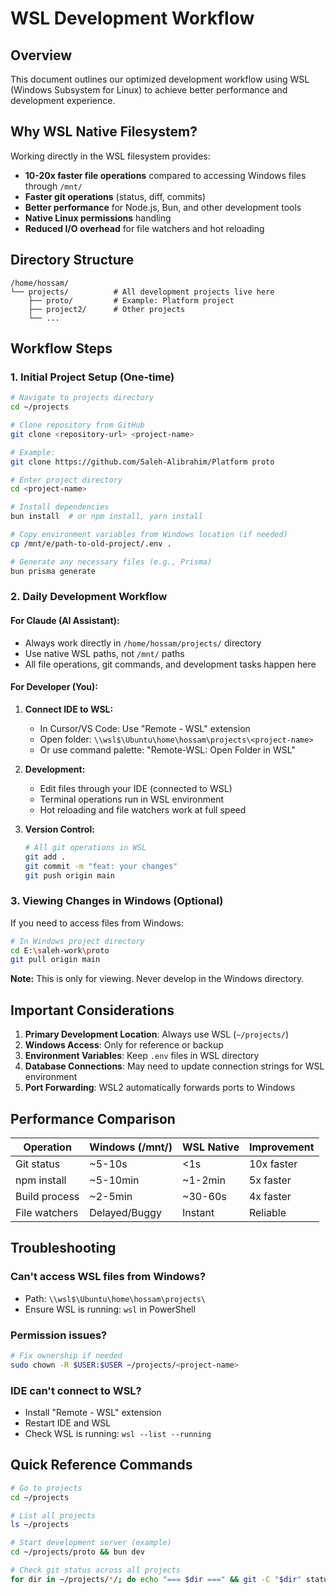 # WSL Development Workflow

## Overview
This document outlines our optimized development workflow using WSL (Windows Subsystem for Linux) to achieve better performance and development experience.

## Why WSL Native Filesystem?
Working directly in the WSL filesystem provides:
- **10-20x faster file operations** compared to accessing Windows files through `/mnt/`
- **Faster git operations** (status, diff, commits)
- **Better performance** for Node.js, Bun, and other development tools
- **Native Linux permissions** handling
- **Reduced I/O overhead** for file watchers and hot reloading

## Directory Structure
```
/home/hossam/
└── projects/          # All development projects live here
    ├── proto/         # Example: Platform project
    ├── project2/      # Other projects
    └── ...
```

## Workflow Steps

### 1. Initial Project Setup (One-time)
```bash
# Navigate to projects directory
cd ~/projects

# Clone repository from GitHub
git clone <repository-url> <project-name>

# Example:
git clone https://github.com/Saleh-Alibrahim/Platform proto

# Enter project directory
cd <project-name>

# Install dependencies
bun install  # or npm install, yarn install

# Copy environment variables from Windows location (if needed)
cp /mnt/e/path-to-old-project/.env .

# Generate any necessary files (e.g., Prisma)
bun prisma generate
```

### 2. Daily Development Workflow

#### For Claude (AI Assistant):
- Always work directly in `/home/hossam/projects/` directory
- Use native WSL paths, not `/mnt/` paths
- All file operations, git commands, and development tasks happen here

#### For Developer (You):
1. **Connect IDE to WSL:**
   - In Cursor/VS Code: Use "Remote - WSL" extension
   - Open folder: `\\wsl$\Ubuntu\home\hossam\projects\<project-name>`
   - Or use command palette: "Remote-WSL: Open Folder in WSL"

2. **Development:**
   - Edit files through your IDE (connected to WSL)
   - Terminal operations run in WSL environment
   - Hot reloading and file watchers work at full speed

3. **Version Control:**
   ```bash
   # All git operations in WSL
   git add .
   git commit -m "feat: your changes"
   git push origin main
   ```

### 3. Viewing Changes in Windows (Optional)
If you need to access files from Windows:
```bash
# In Windows project directory
cd E:\saleh-work\proto
git pull origin main
```

**Note:** This is only for viewing. Never develop in the Windows directory.

## Important Considerations

1. **Primary Development Location**: Always use WSL (`~/projects/`)
2. **Windows Access**: Only for reference or backup
3. **Environment Variables**: Keep `.env` files in WSL directory
4. **Database Connections**: May need to update connection strings for WSL environment
5. **Port Forwarding**: WSL2 automatically forwards ports to Windows

## Performance Comparison
| Operation | Windows (/mnt/) | WSL Native | Improvement |
|-----------|----------------|------------|-------------|
| Git status | ~5-10s | <1s | 10x faster |
| npm install | ~5-10min | ~1-2min | 5x faster |
| Build process | ~2-5min | ~30-60s | 4x faster |
| File watchers | Delayed/Buggy | Instant | Reliable |

## Troubleshooting

### Can't access WSL files from Windows?
- Path: `\\wsl$\Ubuntu\home\hossam\projects\`
- Ensure WSL is running: `wsl` in PowerShell

### Permission issues?
```bash
# Fix ownership if needed
sudo chown -R $USER:$USER ~/projects/<project-name>
```

### IDE can't connect to WSL?
- Install "Remote - WSL" extension
- Restart IDE and WSL
- Check WSL is running: `wsl --list --running`

## Quick Reference Commands
```bash
# Go to projects
cd ~/projects

# List all projects
ls ~/projects

# Start development server (example)
cd ~/projects/proto && bun dev

# Check git status across all projects
for dir in ~/projects/*/; do echo "=== $dir ===" && git -C "$dir" status -s; done
```